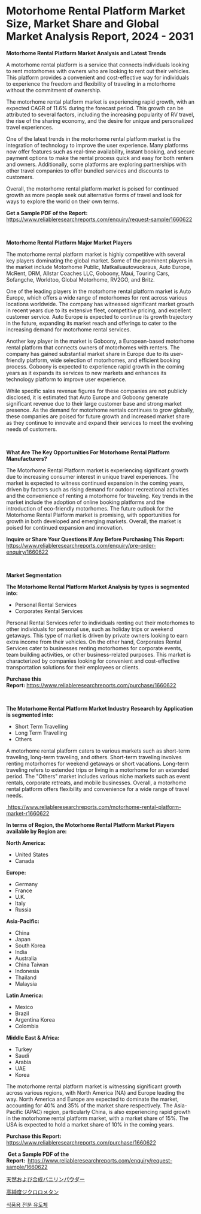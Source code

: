 <p><h1>Motorhome Rental Platform Market Size, Market Share and Global Market Analysis Report, 2024 - 2031</h1></p><p><strong>Motorhome Rental Platform Market Analysis and Latest Trends</strong></p>
<p><p>A motorhome rental platform is a service that connects individuals looking to rent motorhomes with owners who are looking to rent out their vehicles. This platform provides a convenient and cost-effective way for individuals to experience the freedom and flexibility of traveling in a motorhome without the commitment of ownership.</p><p>The motorhome rental platform market is experiencing rapid growth, with an expected CAGR of 11.6% during the forecast period. This growth can be attributed to several factors, including the increasing popularity of RV travel, the rise of the sharing economy, and the desire for unique and personalized travel experiences.</p><p>One of the latest trends in the motorhome rental platform market is the integration of technology to improve the user experience. Many platforms now offer features such as real-time availability, instant booking, and secure payment options to make the rental process quick and easy for both renters and owners. Additionally, some platforms are exploring partnerships with other travel companies to offer bundled services and discounts to customers.</p><p>Overall, the motorhome rental platform market is poised for continued growth as more people seek out alternative forms of travel and look for ways to explore the world on their own terms.</p></p>
<p><strong>Get a Sample PDF of the Report:&nbsp;</strong> <a href="https://www.reliableresearchreports.com/enquiry/request-sample/1660622">https://www.reliableresearchreports.com/enquiry/request-sample/1660622</a></p>
<p>&nbsp;</p>
<p><strong>Motorhome Rental Platform Major Market Players</strong></p>
<p><p>The motorhome rental platform market is highly competitive with several key players dominating the global market. Some of the prominent players in the market include Motorhome Public, Matkailuautovuokraus, Auto Europe, McRent, DRM, Allstar Coaches LLC, Goboony, Maui, Touring Cars, Sofangche, Worldtoo, Global Motorhome, RV2GO, and Britz.</p><p>One of the leading players in the motorhome rental platform market is Auto Europe, which offers a wide range of motorhomes for rent across various locations worldwide. The company has witnessed significant market growth in recent years due to its extensive fleet, competitive pricing, and excellent customer service. Auto Europe is expected to continue its growth trajectory in the future, expanding its market reach and offerings to cater to the increasing demand for motorhome rental services.</p><p>Another key player in the market is Goboony, a European-based motorhome rental platform that connects owners of motorhomes with renters. The company has gained substantial market share in Europe due to its user-friendly platform, wide selection of motorhomes, and efficient booking process. Goboony is expected to experience rapid growth in the coming years as it expands its services to new markets and enhances its technology platform to improve user experience.</p><p>While specific sales revenue figures for these companies are not publicly disclosed, it is estimated that Auto Europe and Goboony generate significant revenue due to their large customer base and strong market presence. As the demand for motorhome rentals continues to grow globally, these companies are poised for future growth and increased market share as they continue to innovate and expand their services to meet the evolving needs of customers.</p></p>
<p>&nbsp;</p>
<p><strong>What Are The Key Opportunities For Motorhome Rental Platform Manufacturers?</strong></p>
<p><p>The Motorhome Rental Platform market is experiencing significant growth due to increasing consumer interest in unique travel experiences. The market is expected to witness continued expansion in the coming years, driven by factors such as rising demand for outdoor recreational activities and the convenience of renting a motorhome for traveling. Key trends in the market include the adoption of online booking platforms and the introduction of eco-friendly motorhomes. The future outlook for the Motorhome Rental Platform market is promising, with opportunities for growth in both developed and emerging markets. Overall, the market is poised for continued expansion and innovation.</p></p>
<p><strong>Inquire or Share Your Questions If Any Before Purchasing This Report:</strong> <a href="https://www.reliableresearchreports.com/enquiry/pre-order-enquiry/1660622">https://www.reliableresearchreports.com/enquiry/pre-order-enquiry/1660622</a></p>
<p>&nbsp;</p>
<p><strong>Market Segmentation</strong></p>
<p><strong>The Motorhome Rental Platform Market Analysis by types is segmented into:</strong></p>
<p><ul><li>Personal Rental Services</li><li>Corporates Rental Services</li></ul></p>
<p><p>Personal Rental Services refer to individuals renting out their motorhomes to other individuals for personal use, such as holiday trips or weekend getaways. This type of market is driven by private owners looking to earn extra income from their vehicles. On the other hand, Corporates Rental Services cater to businesses renting motorhomes for corporate events, team building activities, or other business-related purposes. This market is characterized by companies looking for convenient and cost-effective transportation solutions for their employees or clients.</p></p>
<p><strong>Purchase this Report:&nbsp;</strong><a href="https://www.reliableresearchreports.com/purchase/1660622">https://www.reliableresearchreports.com/purchase/1660622</a></p>
<p>&nbsp;</p>
<p><strong>The Motorhome Rental Platform Market Industry Research by Application is segmented into:</strong></p>
<p><ul><li>Short Term Travelling</li><li>Long Term Travelling</li><li>Others</li></ul></p>
<p><p>A motorhome rental platform caters to various markets such as short-term traveling, long-term traveling, and others. Short-term traveling involves renting motorhomes for weekend getaways or short vacations. Long-term traveling refers to extended trips or living in a motorhome for an extended period. The "Others" market includes various niche markets such as event rentals, corporate retreats, and mobile businesses. Overall, a motorhome rental platform offers flexibility and convenience for a wide range of travel needs.</p></p>
<p><a href="https://www.reliableresearchreports.com/motorhome-rental-platform-market-r1660622">&nbsp;https://www.reliableresearchreports.com/motorhome-rental-platform-market-r1660622</a></p>
<p><strong>In terms of Region, the Motorhome Rental Platform Market Players available by Region are:</strong></p>
<p>
    <p> <strong> North America: </strong>
        <ul>
            <li>United States</li>
            <li>Canada</li>
        </ul>
        </p> 
    <p> <strong> Europe: </strong>
        <ul>
            <li>Germany</li>
            <li>France</li>
            <li>U.K.</li>
            <li>Italy</li>
            <li>Russia</li>
        </ul>
        </p> 
    <p> <strong> Asia-Pacific: </strong>
        <ul>
            <li>China</li>
            <li>Japan</li>
            <li>South Korea</li>
            <li>India</li>
            <li>Australia</li>
            <li>China Taiwan</li>
            <li>Indonesia</li>
            <li>Thailand</li>
            <li>Malaysia</li>
        </ul>
        </p> 
    <p> <strong> Latin America: </strong>
        <ul>
            <li>Mexico</li>
            <li>Brazil</li>
            <li>Argentina Korea</li>
            <li>Colombia</li>
        </ul>
        </p> 
    <p> <strong> Middle East & Africa: </strong>
        <ul>
            <li>Turkey</li>
            <li>Saudi</li>
            <li>Arabia</li>
            <li>UAE</li>
            <li>Korea</li>
        </ul>
    </p>
    </p>
<p><p>The motorhome rental platform market is witnessing significant growth across various regions, with North America (NA) and Europe leading the way. North America and Europe are expected to dominate the market, accounting for 40% and 35% of the market share respectively. The Asia-Pacific (APAC) region, particularly China, is also experiencing rapid growth in the motorhome rental platform market, with a market share of 15%. The USA is expected to hold a market share of 10% in the coming years.</p></p>
<p><strong>Purchase this Report: </strong><a href="https://www.reliableresearchreports.com/purchase/1660622">https://www.reliableresearchreports.com/purchase/1660622</a></p>
<p>&nbsp;<strong>Get a Sample PDF of the Report:&nbsp;&nbsp;</strong><a href="https://www.reliableresearchreports.com/enquiry/request-sample/1660622">https://www.reliableresearchreports.com/enquiry/request-sample/1660622</a></p>
<p><strong></strong></p>
<p><p><a href="https://medium.com/@pedrogers56456/%E8%87%AA%E7%84%B6%E3%81%8A%E3%82%88%E3%81%B3%E5%90%88%E6%88%90%E3%83%90%E3%83%8B%E3%83%AA%E3%83%B3%E3%83%91%E3%82%A6%E3%83%80%E3%83%BC%E5%B8%82%E5%A0%B4%E8%AA%BF%E6%9F%BB%E3%83%AC%E3%83%9D%E3%83%BC%E3%83%88%E3%81%AB%E3%81%AF-2024%E5%B9%B4%E3%81%8B%E3%82%892031%E5%B9%B4%E3%81%BE%E3%81%A7%E3%81%AE-%E3%81%AEcagr%E3%81%A7%E4%BA%88%E6%B8%AC%E3%81%95%E3%82%8C%E3%81%9F%E5%B8%82%E5%A0%B4%E8%A6%8F%E6%A8%A1-%E3%82%B7%E3%82%A7%E3%82%A2-%E6%88%90%E9%95%B7%E7%8E%87%E3%81%AB%E9%96%A2%E3%81%99%E3%82%8B%E5%88%86%E6%9E%90%E3%81%8C%E5%90%AB%E3%81%BE%E3%82%8C%E3%81%A6%E3%81%84%E3%81%BE%E3%81%99-a1f872df5b29">天然および合成バニリンパウダー</a></p><p><a href="https://medium.com/@annchovey2023/%E9%AB%98%E7%B4%94%E5%BA%A6%E3%82%B8%E3%82%AF%E3%83%AD%E3%83%AD%E3%83%A1%E3%82%BF%E3%83%B3%E5%B8%82%E5%A0%B4%E3%81%AE%E8%A9%B3%E7%B4%B0%E8%AA%BF%E6%9F%BB-%E3%83%88%E3%83%AC%E3%83%B3%E3%83%89-%E5%B8%82%E5%A0%B4%E3%82%BB%E3%82%B0%E3%83%A1%E3%83%B3%E3%83%86%E3%83%BC%E3%82%B7%E3%83%A7%E3%83%B3-%E7%AB%B6%E4%BA%89%E5%88%86%E6%9E%90-a683c1e99965">高純度ジクロロメタン</a></p><p><a href="https://medium.com/@bruceabernathy2022/%EC%8B%9D%ED%92%88-%EC%8B%9C%EC%9E%A5%EC%9D%98-%EC%A0%84%EB%A7%9D%EC%97%90-%EB%94%B0%EB%A5%B8-2024%EB%85%84%EB%B6%80%ED%84%B0-2031%EB%85%84%EA%B9%8C%EC%A7%80%EC%9D%98-%EC%A0%84%EB%B6%84-%EC%9C%A0%EB%8F%84%EC%B2%B4%EC%99%80-cagr%EC%97%90-%EB%8C%80%ED%95%9C-%EC%98%88%EC%B8%A1%EC%9D%80-%EC%8B%9C%EC%9E%A5%EC%9D%98-%EC%B6%94%EC%84%B8-%EB%B6%84%EC%84%9D%EC%9D%84-%ED%8F%AC%ED%95%A8%ED%95%9C-%EC%9D%91%EC%9A%A9-%EC%A7%80%EC%97%AD%EB%B3%84-%EC%A0%84%EB%A7%9D-%EB%B0%8F-%EC%88%98%EC%9D%B5%EC%97%90-%EB%8C%80%ED%95%9C-%EA%B2%83%EC%9E%85%EB%8B%88%EB%8B%A4-c4f16c93a581">식품용 전분 유도체</a></p></p>